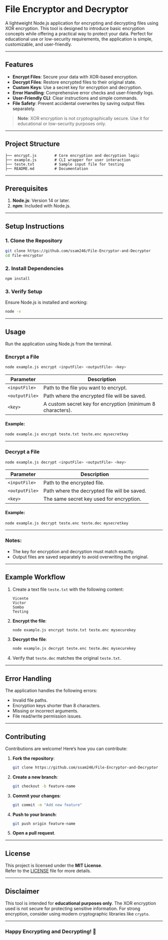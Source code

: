 # **File Encryptor and Decryptor**

A lightweight Node.js application for encrypting and decrypting files using XOR encryption. This tool is designed to introduce basic encryption concepts while offering a practical way to protect your data. Perfect for educational use or low-security requirements, the application is simple, customizable, and user-friendly.

---

## **Features**

- **Encrypt Files**: Secure your data with XOR-based encryption.
- **Decrypt Files**: Restore encrypted files to their original state.
- **Custom Keys**: Use a secret key for encryption and decryption.
- **Error Handling**: Comprehensive error checks and user-friendly logs.
- **User-Friendly CLI**: Clear instructions and simple commands.
- **File Safety**: Prevent accidental overwrites by saving output files separately.

> **Note**: XOR encryption is not cryptographically secure. Use it for educational or low-security purposes only.

---

## **Project Structure**

```plaintext
├── encrypt.js        # Core encryption and decryption logic
├── example.js        # CLI wrapper for user interaction
├── teste.txt         # Sample input file for testing
├── README.md         # Documentation
```

---

## **Prerequisites**

1. **Node.js**: Version 14 or later.
2. **npm**: Included with Node.js.

---

## **Setup Instructions**

### **1. Clone the Repository**
```bash
git clone https://github.com/ssam246/File-Encryptor-and-Decryptor
cd file-encryptor
```

### **2. Install Dependencies**
```bash
npm install
```

### **3. Verify Setup**
Ensure Node.js is installed and working:
```bash
node -v
```

---

## **Usage**

Run the application using Node.js from the terminal.

### **Encrypt a File**
```bash
node example.js encrypt <inputFile> <outputFile> <key>
```

| Parameter     | Description                                                |
|---------------|------------------------------------------------------------|
| `<inputFile>` | Path to the file you want to encrypt.                      |
| `<outputFile>`| Path where the encrypted file will be saved.               |
| `<key>`       | A custom secret key for encryption (minimum 8 characters). |

#### **Example**:
```bash
node example.js encrypt teste.txt teste.enc mysecretkey
```

---

### **Decrypt a File**
```bash
node example.js decrypt <inputFile> <outputFile> <key>
```

| Parameter     | Description                                                |
|---------------|------------------------------------------------------------|
| `<inputFile>` | Path to the encrypted file.                                |
| `<outputFile>`| Path where the decrypted file will be saved.               |
| `<key>`       | The same secret key used for encryption.                   |

#### **Example**:
```bash
node example.js decrypt teste.enc teste.dec mysecretkey
```

---

### **Notes**:
- The key for encryption and decryption must match exactly.
- Output files are saved separately to avoid overwriting the original.

---

## **Example Workflow**

1. Create a text file `teste.txt` with the following content:
   ```plaintext
   Vicente
   Victor
   Sombo
   Testing
   ```

2. **Encrypt the file**:
   ```bash
   node example.js encrypt teste.txt teste.enc mysecurekey
   ```

3. **Decrypt the file**:
   ```bash
   node example.js decrypt teste.enc teste.dec mysecurekey
   ```

4. Verify that `teste.dec` matches the original `teste.txt`.

---

## **Error Handling**

The application handles the following errors:
- Invalid file paths.
- Encryption keys shorter than 8 characters.
- Missing or incorrect arguments.
- File read/write permission issues.

---

## **Contributing**

Contributions are welcome! Here’s how you can contribute:

1. **Fork the repository**:
   ```bash
   git clone https://github.com/ssam246/File-Encryptor-and-Decryptor
   ```

2. **Create a new branch**:
   ```bash
   git checkout -b feature-name
   ```

3. **Commit your changes**:
   ```bash
   git commit -m "Add new feature"
   ```

4. **Push to your branch**:
   ```bash
   git push origin feature-name
   ```

5. **Open a pull request**.

---

## **License**

This project is licensed under the **MIT License**.  
Refer to the [LICENSE](LICENSE.md) file for more details.

---

## **Disclaimer**

This tool is intended for **educational purposes only**. The XOR encryption used is not secure for protecting sensitive information. For strong encryption, consider using modern cryptographic libraries like `crypto`.

---

### **Happy Encrypting and Decrypting! 🚀**
